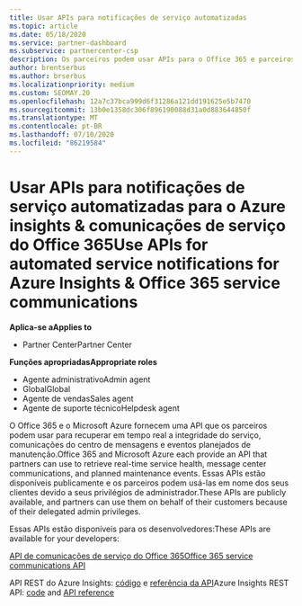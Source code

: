 ```yaml
---
title: Usar APIs para notificações de serviço automatizadas
ms.topic: article
ms.date: 05/18/2020
ms.service: partner-dashboard
ms.subservice: partnercenter-csp
description: Os parceiros podem usar APIs para o Office 365 e parceiros de Microsoft Azure para a integridade do serviço em tempo real, comunicações do centro de mensagens e eventos de manutenção planejada.
author: brentserbus
ms.author: brserbus
ms.localizationpriority: medium
ms.custom: SEOMAY.20
ms.openlocfilehash: 12a7c37bca999d6f31286a121dd191625e5b7470
ms.sourcegitcommit: 13b0e1358dc306f896190088d31a0d883644850f
ms.translationtype: MT
ms.contentlocale: pt-BR
ms.lasthandoff: 07/10/2020
ms.locfileid: "86219584"
---
```

# <a name="use-apis-for-automated-service-notifications-for-azure-insights--office-365-service-communications"></a><span data-ttu-id="0e860-103">Usar APIs para notificações de serviço automatizadas para o Azure insights & comunicações de serviço do Office 365</span><span class="sxs-lookup"><span data-stu-id="0e860-103">Use APIs for automated service notifications for Azure Insights & Office 365 service communications</span></span>

<span data-ttu-id="0e860-104">**Aplica-se a**</span><span class="sxs-lookup"><span data-stu-id="0e860-104">**Applies to**</span></span>

-  <span data-ttu-id="0e860-105">Partner Center</span><span class="sxs-lookup"><span data-stu-id="0e860-105">Partner Center</span></span>

<span data-ttu-id="0e860-106">**Funções apropriadas**</span><span class="sxs-lookup"><span data-stu-id="0e860-106">**Appropriate roles**</span></span>

- <span data-ttu-id="0e860-107">Agente administrativo</span><span class="sxs-lookup"><span data-stu-id="0e860-107">Admin agent</span></span>
- <span data-ttu-id="0e860-108">Global</span><span class="sxs-lookup"><span data-stu-id="0e860-108">Global</span></span> 
- <span data-ttu-id="0e860-109">Agente de vendas</span><span class="sxs-lookup"><span data-stu-id="0e860-109">Sales agent</span></span>
- <span data-ttu-id="0e860-110">Agente de suporte técnico</span><span class="sxs-lookup"><span data-stu-id="0e860-110">Helpdesk agent</span></span>

<span data-ttu-id="0e860-111">O Office 365 e o Microsoft Azure fornecem uma API que os parceiros podem usar para recuperar em tempo real a integridade do serviço, comunicações do centro de mensagens e eventos planejados de manutenção.</span><span class="sxs-lookup"><span data-stu-id="0e860-111">Office 365 and Microsoft Azure each provide an API that partners can use to retrieve real-time service health, message center communications, and planned maintenance events.</span></span> <span data-ttu-id="0e860-112">Essas APIs estão disponíveis publicamente e os parceiros podem usá-las em nome dos seus clientes devido a seus privilégios de administrador.</span><span class="sxs-lookup"><span data-stu-id="0e860-112">These APIs are publicly available, and partners can use them on behalf of their customers because of their delegated admin privileges.</span></span>

<span data-ttu-id="0e860-113">Essas APIs estão disponíveis para os desenvolvedores:</span><span class="sxs-lookup"><span data-stu-id="0e860-113">These APIs are available for your developers:</span></span>

[<span data-ttu-id="0e860-114">API de comunicações de serviço do Office 365</span><span class="sxs-lookup"><span data-stu-id="0e860-114">Office 365 service communications API</span></span>](https://go.microsoft.com/fwlink/p/?LinkId=616899)

<span data-ttu-id="0e860-115">API REST do Azure Insights: [código](https://go.microsoft.com/fwlink/p/?LinkId=617299) e [referência da API](https://go.microsoft.com/fwlink/p/?LinkId=617300)</span><span class="sxs-lookup"><span data-stu-id="0e860-115">Azure Insights REST API: [code](https://go.microsoft.com/fwlink/p/?LinkId=617299) and [API reference](https://go.microsoft.com/fwlink/p/?LinkId=617300)</span></span>

 

 



